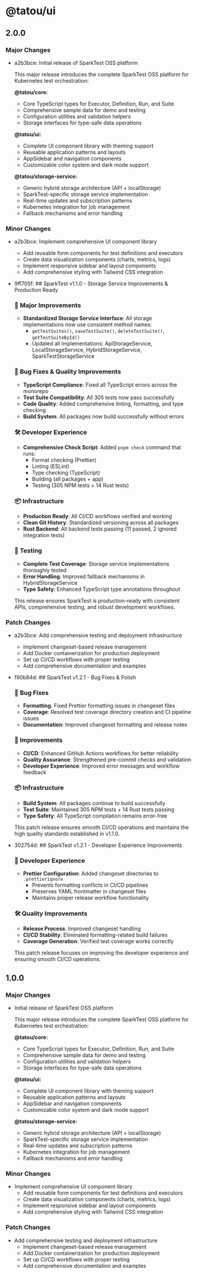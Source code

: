 # @tatou/ui

## 2.0.0

### Major Changes

- a2b3bce: Initial release of SparkTest OSS platform

  This major release introduces the complete SparkTest OSS platform for Kubernetes test orchestration:

  **@tatou/core:**
  - Core TypeScript types for Executor, Definition, Run, and Suite
  - Comprehensive sample data for demo and testing
  - Configuration utilities and validation helpers
  - Storage interfaces for type-safe data operations

  **@tatou/ui:**
  - Complete UI component library with theming support
  - Reusable application patterns and layouts
  - AppSidebar and navigation components
  - Customizable color system and dark mode support

  **@tatou/storage-service:**
  - Generic hybrid storage architecture (API + localStorage)
  - SparkTest-specific storage service implementation
  - Real-time updates and subscription patterns
  - Kubernetes integration for job management
  - Fallback mechanisms and error handling

### Minor Changes

- a2b3bce: Implement comprehensive UI component library
  - Add reusable form components for test definitions and executors
  - Create data visualization components (charts, metrics, logs)
  - Implement responsive sidebar and layout components
  - Add comprehensive styling with Tailwind CSS integration

- 9ff705f: ## SparkTest v1.1.0 - Storage Service Improvements & Production Ready

  ### 🚀 Major Improvements
  - **Standardized Storage Service Interface**: All storage implementations now use consistent method names:
    - `getTestSuites()`, `saveTestSuite()`, `deleteTestSuite()`, `getTestSuiteById()`
    - Updated all implementations: ApiStorageService, LocalStorageService, HybridStorageService, SparkTestStorageService

  ### 🔧 Bug Fixes & Quality Improvements
  - **TypeScript Compliance**: Fixed all TypeScript errors across the monorepo
  - **Test Suite Compatibility**: All 305 tests now pass successfully
  - **Code Quality**: Added comprehensive linting, formatting, and type checking
  - **Build System**: All packages now build successfully without errors

  ### 🛠️ Developer Experience
  - **Comprehensive Check Script**: Added `pnpm check` command that runs:
    - Format checking (Prettier)
    - Linting (ESLint)
    - Type checking (TypeScript)
    - Building (all packages + app)
    - Testing (305 NPM tests + 14 Rust tests)

  ### 📦 Infrastructure
  - **Production Ready**: All CI/CD workflows verified and working
  - **Clean Git History**: Standardized versioning across all packages
  - **Rust Backend**: All backend tests passing (11 passed, 2 ignored integration tests)

  ### 🧪 Testing
  - **Complete Test Coverage**: Storage service implementations thoroughly tested
  - **Error Handling**: Improved fallback mechanisms in HybridStorageService
  - **Type Safety**: Enhanced TypeScript type annotations throughout

  This release ensures SparkTest is production-ready with consistent APIs, comprehensive testing, and robust development workflows.

### Patch Changes

- a2b3bce: Add comprehensive testing and deployment infrastructure
  - Implement changeset-based release management
  - Add Docker containerization for production deployment
  - Set up CI/CD workflows with proper testing
  - Add comprehensive documentation and examples

- f90b84d: ## SparkTest v1.2.1 - Bug Fixes & Polish

  ### 🐛 Bug Fixes
  - **Formatting**: Fixed Prettier formatting issues in changeset files
  - **Coverage**: Resolved test coverage directory creation and CI pipeline issues
  - **Documentation**: Improved changeset formatting and release notes

  ### 🔧 Improvements
  - **CI/CD**: Enhanced GitHub Actions workflows for better reliability
  - **Quality Assurance**: Strengthened pre-commit checks and validation
  - **Developer Experience**: Improved error messages and workflow feedback

  ### 📦 Infrastructure
  - **Build System**: All packages continue to build successfully
  - **Test Suite**: Maintained 305 NPM tests + 14 Rust tests passing
  - **Type Safety**: All TypeScript compilation remains error-free

  This patch release ensures smooth CI/CD operations and maintains the high quality standards established in v1.1.0.

- 302754d: ## SparkTest v1.2.1 - Developer Experience Improvements

  ### 🔧 Developer Experience
  - **Prettier Configuration**: Added changeset directories to `.prettierignore`
    - Prevents formatting conflicts in CI/CD pipelines
    - Preserves YAML frontmatter in changeset files
    - Maintains proper release workflow functionality

  ### 🛠️ Quality Improvements
  - **Release Process**: Improved changeset handling
  - **CI/CD Stability**: Eliminated formatting-related build failures
  - **Coverage Generation**: Verified test coverage works correctly

  This patch release focuses on improving the developer experience and ensuring smooth CI/CD operations.

## 1.0.0

### Major Changes

- Initial release of SparkTest OSS platform

  This major release introduces the complete SparkTest OSS platform for Kubernetes test orchestration:

  **@tatou/core:**
  - Core TypeScript types for Executor, Definition, Run, and Suite
  - Comprehensive sample data for demo and testing
  - Configuration utilities and validation helpers
  - Storage interfaces for type-safe data operations

  **@tatou/ui:**
  - Complete UI component library with theming support
  - Reusable application patterns and layouts
  - AppSidebar and navigation components
  - Customizable color system and dark mode support

  **@tatou/storage-service:**
  - Generic hybrid storage architecture (API + localStorage)
  - SparkTest-specific storage service implementation
  - Real-time updates and subscription patterns
  - Kubernetes integration for job management
  - Fallback mechanisms and error handling

### Minor Changes

- Implement comprehensive UI component library
  - Add reusable form components for test definitions and executors
  - Create data visualization components (charts, metrics, logs)
  - Implement responsive sidebar and layout components
  - Add comprehensive styling with Tailwind CSS integration

### Patch Changes

- Add comprehensive testing and deployment infrastructure
  - Implement changeset-based release management
  - Add Docker containerization for production deployment
  - Set up CI/CD workflows with proper testing
  - Add comprehensive documentation and examples
